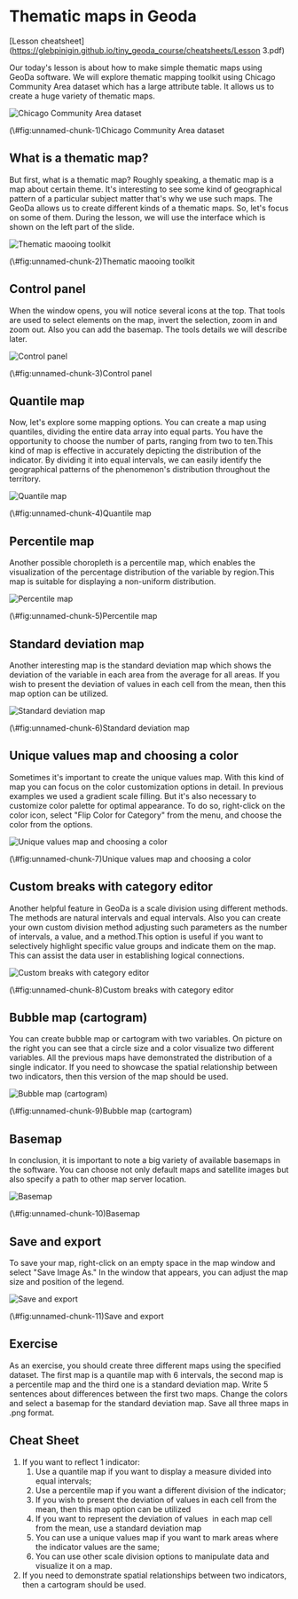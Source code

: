 # Thematic maps in Geoda

[Lesson cheatsheet](https://glebpinigin.github.io/tiny_geoda_course/cheatsheets/Lesson 3.pdf)

Our today's lesson is about how to make simple thematic maps using GeoDa software. We will explore thematic mapping toolkit using Chicago Community Area dataset which has a large attribute table. It allows us to create a huge variety of thematic maps.

<div class="figure">
<img src="images/ex_3_1.png" alt="Chicago Community Area dataset"  />
<p class="caption">(\#fig:unnamed-chunk-1)Chicago Community Area dataset</p>
</div>

## What is a thematic map?

But first, what is a thematic map? Roughly speaking, a thematic map is a map about certain theme. It's interesting to see some kind of geographical pattern of a particular subject matter that's why we use such maps. The GeoDa allows us to create different kinds of a thematic maps. So, let's focus on some of them. During the lesson, we will use the interface which is shown on the left part of the slide.

<div class="figure">
<img src="images/ex_3_2.png" alt="Thematic maooing toolkit"  />
<p class="caption">(\#fig:unnamed-chunk-2)Thematic maooing toolkit</p>
</div>

## Control panel

When the window opens, you will notice several icons at the top. That tools are used to select elements on the map, invert the selection, zoom in and zoom out. Also you can add the basemap. The tools details we will describe later.

<div class="figure">
<img src="images/ex_3_3.png" alt="Control panel"  />
<p class="caption">(\#fig:unnamed-chunk-3)Control panel</p>
</div>

## Quantile map

Now, let's explore some mapping options. You can create a map using quantiles, dividing the entire data array into equal parts. You have the opportunity to choose the number of parts, ranging from two to ten.This kind of map is effective in accurately depicting the distribution of the indicator. By dividing it into equal intervals, we can easily identify the geographical patterns of the phenomenon's distribution throughout the territory.

<div class="figure">
<img src="images/ex_3_4.png" alt="Quantile map"  />
<p class="caption">(\#fig:unnamed-chunk-4)Quantile map</p>
</div>

## Percentile map

Another possible choropleth is a percentile map, which enables the visualization of the percentage distribution of the variable by region.This map is suitable for displaying a non-uniform distribution.

<div class="figure">
<img src="images/ex_3_5.png" alt="Percentile map"  />
<p class="caption">(\#fig:unnamed-chunk-5)Percentile map</p>
</div>

## Standard deviation map

Another interesting map is the standard deviation map which shows the deviation of the variable in each area from the average for all areas. If you wish to present the deviation of values in each cell from the mean, then this map option can be utilized.

<div class="figure">
<img src="images/ex_3_6.png" alt="Standard deviation map"  />
<p class="caption">(\#fig:unnamed-chunk-6)Standard deviation map</p>
</div>

## Unique values map and choosing a color

Sometimes it's important to create the unique values map. With this kind of map you can focus on the color customization options in detail. In previous examples we used a gradient scale filling. But it's also necessary to customize color palette for optimal appearance. To do so, right-click on the color icon, select "Flip Color for Category" from the menu, and choose the color from the options.

<div class="figure">
<img src="images/ex_3_7.png" alt="Unique values map and choosing a color"  />
<p class="caption">(\#fig:unnamed-chunk-7)Unique values map and choosing a color</p>
</div>

## Custom breaks with category editor

Another helpful feature in GeoDa is a scale division using different methods. The methods are natural intervals and equal intervals. Also you can create your own custom division method adjusting such parameters as the number of intervals, a value, and a method.This option is useful if you want to selectively highlight specific value groups and indicate them on the map. This can assist the data user in establishing logical connections.

<div class="figure">
<img src="images/ex_3_8.png" alt="Custom breaks with category editor"  />
<p class="caption">(\#fig:unnamed-chunk-8)Custom breaks with category editor</p>
</div>

## Bubble map (cartogram)

You can create bubble map or cartogram with two variables. On picture on the right you can see that a circle size and a color visualize two different variables. All the previous maps have demonstrated the distribution of a single indicator. If you need to showcase the spatial relationship between two indicators, then this version of the map should be used.

<div class="figure">
<img src="images/ex_3_9.png" alt="Bubble map (cartogram)"  />
<p class="caption">(\#fig:unnamed-chunk-9)Bubble map (cartogram)</p>
</div>

## Basemap

In conclusion, it is important to note a big variety of available basemaps in the software. You can choose not only default maps and satellite images but also specify a path to other map server location.

<div class="figure">
<img src="images/ex_3_10.png" alt="Basemap"  />
<p class="caption">(\#fig:unnamed-chunk-10)Basemap</p>
</div>

## Save and export

To save your map, right-click on an empty space in the map window and select "Save Image As." In the window that appears, you can adjust the map size and position of the legend.

<div class="figure">
<img src="images/ex_3_11.png" alt="Save and export"  />
<p class="caption">(\#fig:unnamed-chunk-11)Save and export</p>
</div>

## Exercise

As an exercise, you should create three different maps using the specified dataset. The first map is a quantile map with 6 intervals, the second map is a percentile map and the third one is a standard deviation map. Write 5 sentences about differences between the first two maps. Change the colors and select a basemap for the standard deviation map. Save all three maps in .png format.

## Cheat Sheet

1. If you want to reflect 1 indicator:
	1. Use a quantile map if you want to display
	a measure divided into equal intervals;
	2. Use a percentile map if you want a different
	division of the indicator;
	3. If you wish to present the deviation of values in
	each cell from the mean, then this map option 
	can be utilized
	4. If you want to represent the deviation of values ​​
	in each map cell from the mean, use
	a standard deviation map
	5. You can use a unique values map if you want to
	mark areas where the indicator values ​​are the same;
	6. You can use other scale division options to
	manipulate data and visualize it on a map.
2. If you need to demonstrate spatial relationships
between two indicators, then a cartogram should be used. 
